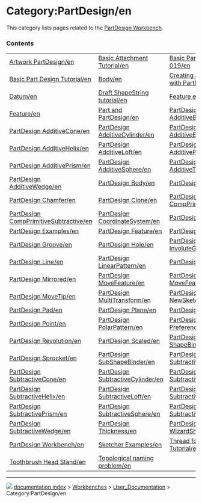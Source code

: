 # Category:PartDesign/en
This category lists pages related to the [PartDesign Workbench](PartDesign_Workbench.md).

### Contents

|     |     |     |
| --- | --- | --- |
| [Artwork PartDesign/en](Artwork_PartDesign/en.md) | [Basic Attachment Tutorial/en](Basic_Attachment_Tutorial/en.md) | [Basic Part Design Tutorial 019/en](Basic_Part_Design_Tutorial_019/en.md) |
| [Basic Part Design Tutorial/en](Basic_Part_Design_Tutorial/en.md) | [Body/en](Body/en.md) | [Creating a simple part with PartDesign/en](Creating_a_simple_part_with_PartDesign/en.md) |
| [Datum/en](Datum/en.md) | [Draft ShapeString tutorial/en](Draft_ShapeString_tutorial/en.md) | [Feature editing/en](Feature_editing/en.md) |
| [Feature/en](Feature/en.md) | [Part and PartDesign/en](Part_and_PartDesign/en.md) | [PartDesign AdditiveBox/en](PartDesign_AdditiveBox/en.md) |
| [PartDesign AdditiveCone/en](PartDesign_AdditiveCone/en.md) | [PartDesign AdditiveCylinder/en](PartDesign_AdditiveCylinder/en.md) | [PartDesign AdditiveEllipsoid/en](PartDesign_AdditiveEllipsoid/en.md) |
| [PartDesign AdditiveHelix/en](PartDesign_AdditiveHelix/en.md) | [PartDesign AdditiveLoft/en](PartDesign_AdditiveLoft/en.md) | [PartDesign AdditivePipe/en](PartDesign_AdditivePipe/en.md) |
| [PartDesign AdditivePrism/en](PartDesign_AdditivePrism/en.md) | [PartDesign AdditiveSphere/en](PartDesign_AdditiveSphere/en.md) | [PartDesign AdditiveTorus/en](PartDesign_AdditiveTorus/en.md) |
| [PartDesign AdditiveWedge/en](PartDesign_AdditiveWedge/en.md) | [PartDesign Body/en](PartDesign_Body/en.md) | [PartDesign Boolean/en](PartDesign_Boolean/en.md) |
| [PartDesign Chamfer/en](PartDesign_Chamfer/en.md) | [PartDesign Clone/en](PartDesign_Clone/en.md) | [PartDesign CompPrimitiveAdditive/en](PartDesign_CompPrimitiveAdditive/en.md) |
| [PartDesign CompPrimitiveSubtractive/en](PartDesign_CompPrimitiveSubtractive/en.md) | [PartDesign CoordinateSystem/en](PartDesign_CoordinateSystem/en.md) | [PartDesign Draft/en](PartDesign_Draft/en.md) |
| [PartDesign Examples/en](PartDesign_Examples/en.md) | [PartDesign Feature/en](PartDesign_Feature/en.md) | [PartDesign Fillet/en](PartDesign_Fillet/en.md) |
| [PartDesign Groove/en](PartDesign_Groove/en.md) | [PartDesign Hole/en](PartDesign_Hole/en.md) | [PartDesign InvoluteGear/en](PartDesign_InvoluteGear/en.md) |
| [PartDesign Line/en](PartDesign_Line/en.md) | [PartDesign LinearPattern/en](PartDesign_LinearPattern/en.md) | [PartDesign Migrate/en](PartDesign_Migrate/en.md) |
| [PartDesign Mirrored/en](PartDesign_Mirrored/en.md) | [PartDesign MoveFeature/en](PartDesign_MoveFeature/en.md) | [PartDesign MoveFeatureInTree/en](PartDesign_MoveFeatureInTree/en.md) |
| [PartDesign MoveTip/en](PartDesign_MoveTip/en.md) | [PartDesign MultiTransform/en](PartDesign_MultiTransform/en.md) | [PartDesign NewSketch/en](PartDesign_NewSketch/en.md) |
| [PartDesign Pad/en](PartDesign_Pad/en.md) | [PartDesign Plane/en](PartDesign_Plane/en.md) | [PartDesign Pocket/en](PartDesign_Pocket/en.md) |
| [PartDesign Point/en](PartDesign_Point/en.md) | [PartDesign PolarPattern/en](PartDesign_PolarPattern/en.md) | [PartDesign Preferences/en](PartDesign_Preferences/en.md) |
| [PartDesign Revolution/en](PartDesign_Revolution/en.md) | [PartDesign Scaled/en](PartDesign_Scaled/en.md) | [PartDesign ShapeBinder/en](PartDesign_ShapeBinder/en.md) |
| [PartDesign Sprocket/en](PartDesign_Sprocket/en.md) | [PartDesign SubShapeBinder/en](PartDesign_SubShapeBinder/en.md) | [PartDesign SubtractiveBox/en](PartDesign_SubtractiveBox/en.md) |
| [PartDesign SubtractiveCone/en](PartDesign_SubtractiveCone/en.md) | [PartDesign SubtractiveCylinder/en](PartDesign_SubtractiveCylinder/en.md) | [PartDesign SubtractiveEllipsoid/en](PartDesign_SubtractiveEllipsoid/en.md) |
| [PartDesign SubtractiveHelix/en](PartDesign_SubtractiveHelix/en.md) | [PartDesign SubtractiveLoft/en](PartDesign_SubtractiveLoft/en.md) | [PartDesign SubtractivePipe/en](PartDesign_SubtractivePipe/en.md) |
| [PartDesign SubtractivePrism/en](PartDesign_SubtractivePrism/en.md) | [PartDesign SubtractiveSphere/en](PartDesign_SubtractiveSphere/en.md) | [PartDesign SubtractiveTorus/en](PartDesign_SubtractiveTorus/en.md) |
| [PartDesign SubtractiveWedge/en](PartDesign_SubtractiveWedge/en.md) | [PartDesign Thickness/en](PartDesign_Thickness/en.md) | [PartDesign WizardShaft/en](PartDesign_WizardShaft/en.md) |
| [PartDesign Workbench/en](PartDesign_Workbench/en.md) | [Sketcher Examples/en](Sketcher_Examples/en.md) | [Thread for Screw Tutorial/en](Thread_for_Screw_Tutorial/en.md) |
| [Toothbrush Head Stand/en](Toothbrush_Head_Stand/en.md) | [Topological naming problem/en](Topological_naming_problem/en.md) |



---
![](images/Button_right.svg) [documentation index](../README.md) > [Workbenches](Category_Workbenches.md) > [User_Documentation](Category_User_Documentation.md) > Category:PartDesign/en
